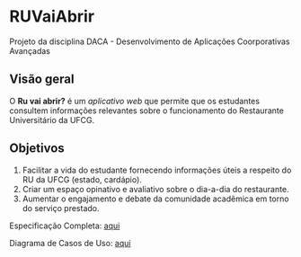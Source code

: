 # RUVaiAbrir
Projeto da disciplina DACA - Desenvolvimento de Aplicações Coorporativas Avançadas

## Visão geral
O **Ru vai abrir?** é um _aplicativo web_ que permite que os estudantes consultem informações relevantes sobre o funcionamento do Restaurante Universitário da UFCG.

## Objetivos
  1. Facilitar a vida do estudante fornecendo informações úteis a respeito do RU da UFCG (estado, cardápio).
  2. Criar um espaço opinativo e avaliativo sobre o dia-a-dia do restaurante.
  3. Aumentar o engajamento e debate da comunidade acadêmica em torno do serviço prestado.

Especificação Completa: [aqui](https://docs.google.com/document/d/1JJZvdLjQsl9T6nY4qU3rNPfVNk0Q2VmBfAjC7Ax2YPc/edit#heading=h.56kfpodyq5td)

Diagrama de Casos de Uso: [aqui](https://drive.google.com/file/d/1N7mcwmeOi2OXChs5Yd1eV7XcTpIqeWj-/view?usp=sharing)
